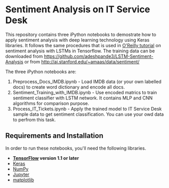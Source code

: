 # Sentiment Analysis on IT Service Desk

This repository contains three iPython notebooks to demostrate how to apply sentiment analysis with deep learning technology using Keras libraries.  It follows the same procedures that is used in [O'Reilly tutorial](https://www.oreilly.com/learning/perform-sentiment-analysis-with-lstms-using-tensorflow) on sentiment analysis with LSTMs in Tensorflow. The training data can be downloaded from https://github.com/adeshpande3/LSTM-Sentiment-Analysis or from http://ai.stanford.edu/~amaas/data/sentiment/

The three iPython notebooks are:
1) Preprocess_Docs_IMDB.ipynb - Load IMDB data (or your own labelled docs) to create word dictionary and encode all docs. 
2) Sentiment_Training_with_IMDB.ipynb - Use encoded matrics to train sentiment classifier with LSTM network. It contains MLP and CNN   algorithms for comparison purpose.
3) Process_IT_Tickets.ipynb - Apply the trained model to IT Service Desk sample data to get sentiment classification. You can use your owd data to perfrom this task.

## Requirements and Installation
In order to run these notebooks, you'll need the following libraries.


* **[TensorFlow](https://www.tensorflow.org/install/) version 1.1 or later**
* [Keras](https://keras.io/#installation)
* [NumPy](https://docs.scipy.org/doc/numpy/user/install.html)
* [Jupyter](https://jupyter.readthedocs.io/en/latest/install.html)
* [matplotlib](https://matplotlib.org/)

